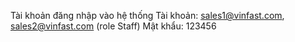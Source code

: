 Tài khoản đăng nhập vào hệ thống
Tài khoản: sales1@vinfast.com, sales2@vinfast.com (role Staff)
Mật khẩu: 123456
